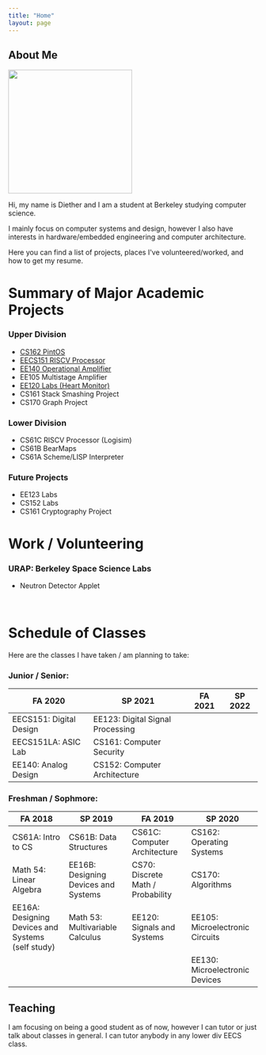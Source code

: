 ```yaml
---
title: "Home"
layout: page
---
```


## About Me

<img src="../assets/website-pic.png" width="250"/>

Hi, my name is Diether and I am a student at Berkeley studying computer science.

I mainly focus on computer systems and design, however I also have interests in hardware/embedded engineering and computer architecture.

Here you can find a list of projects, places I've volunteered/worked, and how to get my resume.

# Summary of Major Academic Projects

### Upper Division
* [CS162 PintOS](/CS162-Project)
* [EECS151 RISCV Processor](/EECS151-Project)
* [EE140 Operational Amplifier](/EE140-Project)
* EE105 Multistage Amplifier
* [EE120 Labs (Heart Monitor)](/EE120-Project)
* CS161 Stack Smashing Project
* CS170 Graph Project

### Lower Division
* CS61C RISCV Processor (Logisim)
* CS61B BearMaps
* CS61A Scheme/LISP Interpreter

### Future Projects
* EE123 Labs
* CS152 Labs
* CS161 Cryptography Project

# Work / Volunteering
### URAP: Berkeley Space Science Labs
* Neutron Detector Applet

&nbsp;
&nbsp;

# Schedule of Classes

Here are the classes I have taken / am planning to take:

### Junior / Senior:

| FA 2020          | SP 2021          | FA 2021         | SP 2022         |
|------------------|------------------|-----------------|-----------------|
| EECS151: Digital Design | EE123: Digital Signal Processing|    |     |
| EECS151LA: ASIC Lab | CS161: Computer Security |    |    |
| EE140: Analog Design |  CS152: Computer Architecture |    |    |

### Freshman / Sophmore:
 
| FA 2018          | SP 2019          | FA 2019         | SP 2020         |
|------------------|------------------|-----------------|-----------------|
| CS61A: Intro to CS | CS61B: Data Structures     | CS61C: Computer Architecture | CS162: Operating Systems    |
| Math 54: Linear Algebra  | EE16B: Designing Devices and Systems      | CS70: Discrete Math / Probability   | CS170: Algorithms     |
| EE16A: Designing Devices and Systems (self study) | Math 53: Multivariable Calculus     | EE120: Signals and Systems  | EE105: Microelectronic Circuits   |
| | |  | EE130: Microelectronic  Devices |



## Teaching
I am focusing on being a good student as of now, however I can tutor or just talk about classes in general.
I can tutor anybody in any lower div EECS class.

